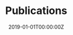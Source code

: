 ---
date: "2019-01-01T00:00:00Z"
summary: some publications
title: Publications
type: widget_page
---